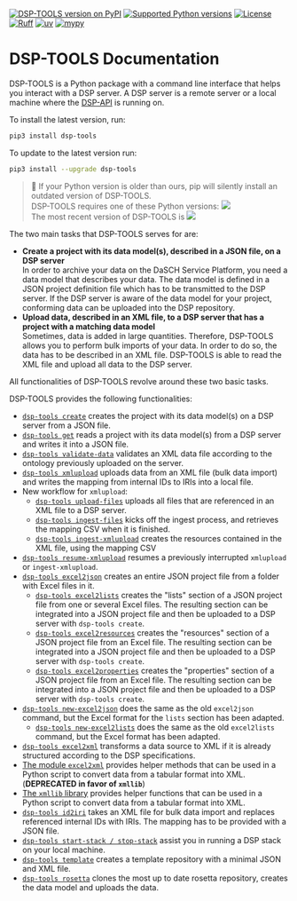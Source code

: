 [![DSP-TOOLS version on PyPI](https://img.shields.io/pypi/v/dsp-tools.svg)](https://pypi.org/project/dsp-tools/) 
[![Supported Python versions](https://img.shields.io/pypi/pyversions/dsp-tools.svg)](https://pypi.org/project/dsp-tools/)
[![License](https://img.shields.io/pypi/l/dsp-tools.svg)](https://pypi.org/project/dsp-tools/) 
[![Ruff](https://img.shields.io/endpoint?url=https://raw.githubusercontent.com/astral-sh/ruff/main/assets/badge/v2.json)](https://github.com/astral-sh/ruff) 
[![uv](https://img.shields.io/endpoint?url=https://raw.githubusercontent.com/astral-sh/uv/main/assets/badge/v0.json)](https://github.com/astral-sh/uv)
[![mypy](https://img.shields.io/badge/mypy-blue)](https://github.com/python/mypy) 

# DSP-TOOLS Documentation

DSP-TOOLS is a Python package with a command line interface 
that helps you interact with a DSP server. 
A DSP server is a remote server or a local machine 
where the [DSP-API](https://github.com/dasch-swiss/dsp-api) is running on. 

To install the latest version, run:

```bash
pip3 install dsp-tools
```

To update to the latest version run:

```bash
pip3 install --upgrade dsp-tools
```

> 🚨 If your Python version is older than ours,
> pip will silently install an outdated version of DSP-TOOLS.  
> DSP-TOOLS requires one of these Python versions: 
> [![](https://img.shields.io/pypi/pyversions/dsp-tools.svg)](https://pypi.org/project/dsp-tools/)  
> The most recent version of DSP-TOOLS is 
> [![](https://img.shields.io/pypi/v/dsp-tools.svg)](https://pypi.org/project/dsp-tools/)

The two main tasks that DSP-TOOLS serves for are:

- **Create a project with its data model(s), described in a JSON file, on a DSP server**  
  In order to archive your data on the DaSCH Service Platform, 
  you need a data model that describes your data.
  The data model is defined in a JSON project definition file 
  which has to be transmitted to the DSP server. 
  If the DSP server is aware of the data model for your project, 
  conforming data can be uploaded into the DSP repository.
- **Upload data, described in an XML file, to a DSP server that has a project with a matching data model**  
  Sometimes, data is added in large quantities. 
  Therefore, DSP-TOOLS allows you to perform bulk imports of your data.
  In order to do so, the data has to be described in an XML file. 
  DSP-TOOLS is able to read the XML file 
  and upload all data to the DSP server.

All functionalities of DSP-TOOLS revolve around these two basic tasks. 

DSP-TOOLS provides the following functionalities:

- [`dsp-tools create`](https://docs.dasch.swiss/latest/DSP-TOOLS/cli-commands/#create) 
  creates the project with its data model(s) on a DSP server from a JSON file.
- [`dsp-tools get`](https://docs.dasch.swiss/latest/DSP-TOOLS/cli-commands#get) 
  reads a project with its data model(s) from 
  a DSP server and writes it into a JSON file.
- [`dsp-tools validate-data`](https://docs.dasch.swiss/latest/DSP-TOOLS/cli-commands/#validate-data)
  validates an XML data file according to the ontology previously uploaded on the server.
- [`dsp-tools xmlupload`](https://docs.dasch.swiss/latest/DSP-TOOLS/cli-commands/#xmlupload) 
  uploads data from an XML file (bulk data import)
  and writes the mapping from internal IDs to IRIs into a local file.
- New workflow for `xmlupload`:
    - [`dsp-tools upload-files`](https://docs.dasch.swiss/latest/DSP-TOOLS/cli-commands/#upload-files)
      uploads all files that are referenced in an XML file to a DSP server.
    - [`dsp-tools ingest-files`](https://docs.dasch.swiss/latest/DSP-TOOLS/cli-commands/#ingest-files)
      kicks off the ingest process, and retrieves the mapping CSV when it is finished.
    - [`dsp-tools ingest-xmlupload`](https://docs.dasch.swiss/latest/DSP-TOOLS/cli-commands/#ingest-xmlupload)
      creates the resources contained in the XML file, using the mapping CSV
- [`dsp-tools resume-xmlupload`](https://docs.dasch.swiss/latest/DSP-TOOLS/cli-commands/#resume-xmlupload) 
  resumes a previously interrupted `xmlupload` or `ingest-xmlupload`.
- [`dsp-tools excel2json`](https://docs.dasch.swiss/latest/DSP-TOOLS/cli-commands/#excel2json) 
  creates an entire JSON project file from a folder with Excel files in it.
    - [`dsp-tools excel2lists`](https://docs.dasch.swiss/latest/DSP-TOOLS/cli-commands/#excel2lists)
      creates the "lists" section of a JSON project file from one or several Excel files. 
      The resulting section can be integrated into a JSON project file
      and then be uploaded to a DSP server with `dsp-tools create`.
    - [`dsp-tools excel2resources`](https://docs.dasch.swiss/latest/DSP-TOOLS/cli-commands/#excel2resources)
      creates the "resources" section of a JSON project file from an Excel file. 
      The resulting section can be integrated into a JSON project file 
      and then be uploaded to a DSP server with `dsp-tools create`.
    - [`dsp-tools excel2properties`](https://docs.dasch.swiss/latest/DSP-TOOLS/cli-commands/#excel2properties)
      creates the "properties" section of a JSON project file from an Excel file. 
      The resulting section can be integrated into a JSON project file 
      and then be uploaded to a DSP server with `dsp-tools create`.
- [`dsp-tools new-excel2json`](https://docs.dasch.swiss/latest/DSP-TOOLS/cli-commands/#new-excel2json)
  does the same as the old `excel2json` command, but the Excel format for the `lists` section has been adapted.
    - [`dsp-tools new-excel2lists`](https://docs.dasch.swiss/latest/DSP-TOOLS/cli-commands/#new-excel2lists)
      does the same as the old `excel2lists` command, but the Excel format has been adapted.
- [`dsp-tools excel2xml`](https://docs.dasch.swiss/latest/DSP-TOOLS/cli-commands/#excel2xml) 
  transforms a data source to XML 
  if it is already structured according to the DSP specifications.
- [The module `excel2xml`](https://docs.dasch.swiss/latest/DSP-TOOLS/excel2xml-module) 
  provides helper methods that can be used in a Python script 
  to convert data from a tabular format into XML. (**DEPRECATED in favor of `xmllib`**)
- [The `xmllib` library](https://docs.dasch.swiss/latest/DSP-TOOLS/xmllib-api-reference/xmlroot/) 
  provides helper functions that can be used in a Python script 
  to convert data from a tabular format into XML.
- [`dsp-tools id2iri`](https://docs.dasch.swiss/latest/DSP-TOOLS/cli-commands/#id2iri)
  takes an XML file for bulk data import and replaces referenced internal IDs with IRIs. 
  The mapping has to be provided with a JSON file.
- [`dsp-tools start-stack / stop-stack`](https://docs.dasch.swiss/latest/DSP-TOOLS/cli-commands/#start-stack)
  assist you in running a DSP stack on your local machine.
- [`dsp-tools template`](https://docs.dasch.swiss/latest/DSP-TOOLS/cli-commands/#template)
  creates a template repository with a minimal JSON and XML file.
- [`dsp-tools rosetta`](https://docs.dasch.swiss/latest/DSP-TOOLS/cli-commands/#rosetta)
  clones the most up to date rosetta repository,
  creates the data model and uploads the data.
